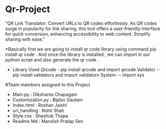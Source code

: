 # Qr-Project
"QR Link Translator: Convert URLs to QR codes effortlessly. As QR codes surge in popularity for link sharing, this tool offers a user-friendly interface for quick conversion, enhancing accessibility to web content. Simplify sharing with ease."


*Basically first we are going to install qr code library using command pip install qr code . And once the library is installed , we can import in our python script and also generate the qr code .

* Library Used 
Qrcode - pip install qrcode and import qrcode
Validator -- pip install validators and import validators
System -- import sys


#Team members assigned to this Project
* Main.py : Dikshanta Chapagain
* Customization.py : Biplov Gautam
* Index.html : Roshan Jaishi
* url_handling : Rohit Shah
* Style.css : Sheshub Thapa
* Readme Md : Mandish Pratap Sen